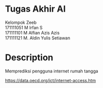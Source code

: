 # Tugas Akhir AI
Kelompok Zeeb  
171111051	M Irfan S  
171111101	M Alfian Azis Azis  
171111121	M. Aldin Yulis Setiawan  

# Description
Memprediksi pengguna internet rumah tangga

https://data.oecd.org/ict/internet-access.htm
